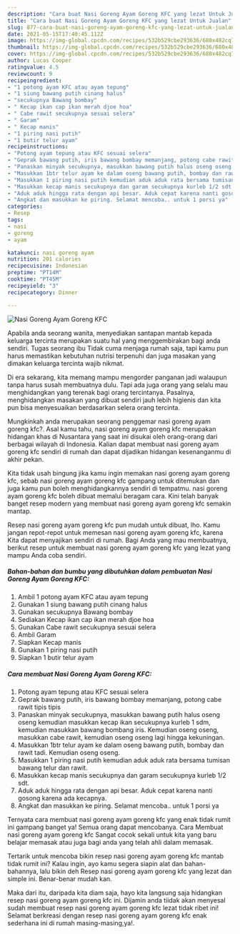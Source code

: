 ```yaml
---
description: "Cara buat Nasi Goreng Ayam Goreng KFC yang lezat Untuk Jualan"
title: "Cara buat Nasi Goreng Ayam Goreng KFC yang lezat Untuk Jualan"
slug: 877-cara-buat-nasi-goreng-ayam-goreng-kfc-yang-lezat-untuk-jualan
date: 2021-05-15T17:40:45.112Z
image: https://img-global.cpcdn.com/recipes/532b529cbe293636/680x482cq70/nasi-goreng-ayam-goreng-kfc-foto-resep-utama.jpg
thumbnail: https://img-global.cpcdn.com/recipes/532b529cbe293636/680x482cq70/nasi-goreng-ayam-goreng-kfc-foto-resep-utama.jpg
cover: https://img-global.cpcdn.com/recipes/532b529cbe293636/680x482cq70/nasi-goreng-ayam-goreng-kfc-foto-resep-utama.jpg
author: Lucas Cooper
ratingvalue: 4.5
reviewcount: 9
recipeingredient:
- "1 potong ayam KFC atau ayam tepung"
- "1 siung bawang putih cinang halus"
- "secukupnya Bawang bombay"
- " Kecap ikan cap ikan merah djoe hoa"
- " Cabe rawit secukupnya sesuai selera"
- " Garam"
- " Kecap manis"
- "1 piring nasi putih"
- "1 butir telur ayam"
recipeinstructions:
- "Potong ayam tepung atau KFC sesuai selera"
- "Geprak bawang putih, iris bawang bombay memanjang, potong cabe rawit tipis tipis"
- "Panaskan minyak secukupnya, masukkan bawang putih halus oseng oseng kemudian masukkan kecap ikan secukupnya kurleb 1 sdm, kemudian masukkan bawang bombang iris. Kemudian oseng oseng, masukkan cabe rawit, kemudian oseng oseng lagi hingga kekuningan."
- "Masukkan 1btr telur ayam ke dalam oseng bawang putih, bombay dan rawit tadi. Kemudian oseng oseng."
- "Masukkan 1 piring nasi putih kemudian aduk aduk rata bersama tumisan bawang telur dan rawit."
- "Masukkan kecap manis secukupnya dan garam secukupnya kurleb 1/2 sdt."
- "Aduk aduk hingga rata dengan api besar. Aduk cepat karena nanti gosong karena ada kecapnya."
- "Angkat dan masukkan ke piring. Selamat mencoba.. untuk 1 porsi ya"
categories:
- Resep
tags:
- nasi
- goreng
- ayam

katakunci: nasi goreng ayam 
nutrition: 201 calories
recipecuisine: Indonesian
preptime: "PT14M"
cooktime: "PT45M"
recipeyield: "3"
recipecategory: Dinner

---
```



![Nasi Goreng Ayam Goreng KFC](https://img-global.cpcdn.com/recipes/532b529cbe293636/680x482cq70/nasi-goreng-ayam-goreng-kfc-foto-resep-utama.jpg)

Apabila anda seorang wanita, menyediakan santapan mantab kepada keluarga tercinta merupakan suatu hal yang menggembirakan bagi anda sendiri. Tugas seorang ibu Tidak cuma menjaga rumah saja, tapi kamu pun harus memastikan kebutuhan nutrisi terpenuhi dan juga masakan yang dimakan keluarga tercinta wajib nikmat.

Di era  sekarang, kita memang mampu mengorder panganan jadi walaupun tanpa harus susah membuatnya dulu. Tapi ada juga orang yang selalu mau menghidangkan yang terenak bagi orang tercintanya. Pasalnya, menghidangkan masakan yang dibuat sendiri jauh lebih higienis dan kita pun bisa menyesuaikan berdasarkan selera orang tercinta. 



Mungkinkah anda merupakan seorang penggemar nasi goreng ayam goreng kfc?. Asal kamu tahu, nasi goreng ayam goreng kfc merupakan hidangan khas di Nusantara yang saat ini disukai oleh orang-orang dari berbagai wilayah di Indonesia. Kalian dapat membuat nasi goreng ayam goreng kfc sendiri di rumah dan dapat dijadikan hidangan kesenanganmu di akhir pekan.

Kita tidak usah bingung jika kamu ingin memakan nasi goreng ayam goreng kfc, sebab nasi goreng ayam goreng kfc gampang untuk ditemukan dan juga kamu pun boleh menghidangkannya sendiri di tempatmu. nasi goreng ayam goreng kfc boleh dibuat memalui beragam cara. Kini telah banyak banget resep modern yang membuat nasi goreng ayam goreng kfc semakin mantap.

Resep nasi goreng ayam goreng kfc pun mudah untuk dibuat, lho. Kamu jangan repot-repot untuk memesan nasi goreng ayam goreng kfc, karena Kita dapat menyajikan sendiri di rumah. Bagi Anda yang mau membuatnya, berikut resep untuk membuat nasi goreng ayam goreng kfc yang lezat yang mampu Anda coba sendiri.

<!--inarticleads1-->

##### Bahan-bahan dan bumbu yang dibutuhkan dalam pembuatan Nasi Goreng Ayam Goreng KFC:

1. Ambil 1 potong ayam KFC atau ayam tepung
1. Gunakan 1 siung bawang putih cinang halus
1. Gunakan secukupnya Bawang bombay
1. Sediakan  Kecap ikan cap ikan merah djoe hoa
1. Gunakan  Cabe rawit secukupnya sesuai selera
1. Ambil  Garam
1. Siapkan  Kecap manis
1. Gunakan 1 piring nasi putih
1. Siapkan 1 butir telur ayam




<!--inarticleads2-->

##### Cara membuat Nasi Goreng Ayam Goreng KFC:

1. Potong ayam tepung atau KFC sesuai selera
1. Geprak bawang putih, iris bawang bombay memanjang, potong cabe rawit tipis tipis
1. Panaskan minyak secukupnya, masukkan bawang putih halus oseng oseng kemudian masukkan kecap ikan secukupnya kurleb 1 sdm, kemudian masukkan bawang bombang iris. Kemudian oseng oseng, masukkan cabe rawit, kemudian oseng oseng lagi hingga kekuningan.
1. Masukkan 1btr telur ayam ke dalam oseng bawang putih, bombay dan rawit tadi. Kemudian oseng oseng.
1. Masukkan 1 piring nasi putih kemudian aduk aduk rata bersama tumisan bawang telur dan rawit.
1. Masukkan kecap manis secukupnya dan garam secukupnya kurleb 1/2 sdt.
1. Aduk aduk hingga rata dengan api besar. Aduk cepat karena nanti gosong karena ada kecapnya.
1. Angkat dan masukkan ke piring. Selamat mencoba.. untuk 1 porsi ya




Ternyata cara membuat nasi goreng ayam goreng kfc yang enak tidak rumit ini gampang banget ya! Semua orang dapat mencobanya. Cara Membuat nasi goreng ayam goreng kfc Sangat cocok sekali untuk kita yang baru belajar memasak atau juga bagi anda yang telah ahli dalam memasak.

Tertarik untuk mencoba bikin resep nasi goreng ayam goreng kfc mantab tidak rumit ini? Kalau ingin, ayo kamu segera siapin alat dan bahan-bahannya, lalu bikin deh Resep nasi goreng ayam goreng kfc yang lezat dan simple ini. Benar-benar mudah kan. 

Maka dari itu, daripada kita diam saja, hayo kita langsung saja hidangkan resep nasi goreng ayam goreng kfc ini. Dijamin anda tiidak akan menyesal sudah membuat resep nasi goreng ayam goreng kfc lezat tidak ribet ini! Selamat berkreasi dengan resep nasi goreng ayam goreng kfc enak sederhana ini di rumah masing-masing,ya!.

